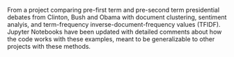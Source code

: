 From a project comparing pre-first term and pre-second term presidential debates from Clinton, Bush and Obama with document clustering, sentiment analyis, and term-frequency inverse-document-frequency values (TFIDF). Jupyter Notebooks have been updated with detailed comments about how the code works with these examples, meant to be generalizable to other projects with these methods. 
